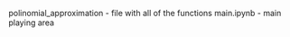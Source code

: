 polinomial_approximation - file with all of the functions
main.ipynb               - main playing area